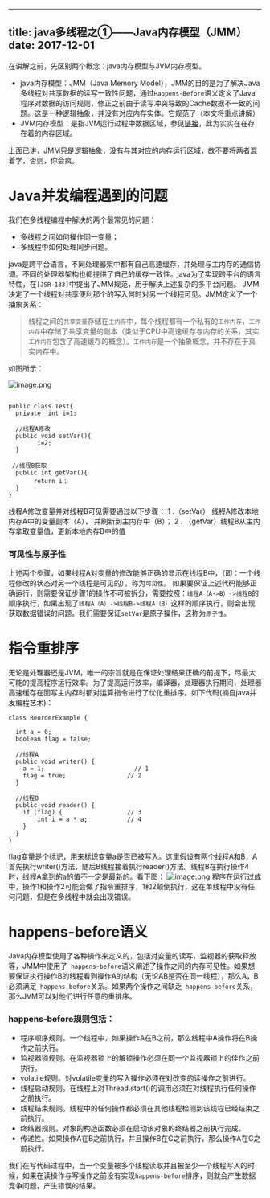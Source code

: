 ----
title: java多线程之①——Java内存模型（JMM）
date: 2017-12-01
----

在讲解之前，先区别两个概念：java内存模型与JVM内存模型。
* java内存模型：JMM（Java Memory Model），JMM的目的是为了解决Java多线程对共享数据的读写一致性问题，通过`Happens-Before`语义定义了Java程序对数据的访问规则，修正之前由于读写冲突导致的Cache数据不一致的问题。这是一种逻辑抽象，并没有对应内存实体。它规范了（本文将重点讲解）
* JVM内存模型：是指JVM运行过程中数据区域，参见[链接](http://www.jianshu.com/p/860c259c8aad)，此为实实在在存在着的内存区域。

上面已讲，JMM只是逻辑抽象，没有与其对应的内存运行区域，故不要将两者混着学，否则，你会疯。

# Java并发编程遇到的问题

我们在多线程编程中解决的两个最常见的问题：
* 多线程之间如何操作同一变量；
* 多线程中如何处理同步问题。

java是跨平台语言，不同处理器架中都有自己高速缓存，并处理与主内存的通信协调。不同的处理器架构也都提供了自己的缓存一致性。java为了实现跨平台的语言特性，在`[JSR-133]`中提出了JMM规范，用于解决上述复杂的多平台问题。
JMM决定了一个线程对共享便利那个的写入何时对另一个线程可见。JMM定义了一个抽象关系：
>线程之间的`共享变量`存储在`主内存`中，每个线程都有一个私有的`工作内存`，`工作内存`中存储了共享变量的副本（类似于CPU中高速缓存与内存的关系，其实`工作内存`包含了高速缓存的概念）。`工作内存`是一个抽象概念，并不存在于真实内存中。

如图所示：

![image.png](http://upload-images.jianshu.io/upload_images/1583231-a12db0f4cdf0d0ba.png?imageMogr2/auto-orient/strip%7CimageView2/2/w/1240)

```

public class Test{
  private  int i=1;

  //线程A修改
  public void setVar(){
        i=2;
  }

 //线程B获取
  public int getVar(){
       return i；
  }
}

```
线程A修改变量并对线程B可见需要通过以下步骤：
1 .（setVar） 线程A修改本地内存A中的变量副本（A），
并刷新到主内存中（B）；
2 . （getVar）线程B从主内存拿取变量值，更新本地内存B中的值

### 可见性与原子性

上述两个步骤，如果线程A对变量的修改能够正确的显示在线程B中，（即：一个线程修改的状态对另一个线程是可见的），称为`可见性`。
如果要保证上述代码能够正确运行，则需要保证步骤1的操作不可被拆分，需要按照：`线程A（A->B）->线程B`的顺序执行，如果出现了`线程A（A）->线程B->线程A（B）`这样的顺序执行，则会出现获取数据错误的问题。我们需要保证`setVar`是原子操作，这称为`原子性`。

# 指令重排序
无论是处理器还是JVM，唯一的宗旨就是在保证处理结果正确的前提下，尽最大可能的提高程序运行效率。为了提高运行效率，编译器，处理器执行期间，处理器高速缓存在回写主内存时都对运算指令进行了优化重排序。如下代码(摘自java并发编程艺术)：

```
class ReorderExample {

  int a = 0;
  boolean flag = false;

  //线程A
  public void writer() {
    a = 1;                         // 1
    flag = true;                 // 2
  }

  //线程B
  public void reader() {
    if (flag) {                  // 3
        int i = a * a;           // 4
    }
  }
}
```
flag变量是个标记，用来标识变量a是否已被写入。这里假设有两个线程A和B，A首先执行writer()方法，随后B线程接着执行reader()方法。线程B在执行操作4时，线程A拿到的a的值不一定是最新的。看下图：
![image.png](http://upload-images.jianshu.io/upload_images/1583231-621bf3227da253d8.png?imageMogr2/auto-orient/strip%7CimageView2/2/w/800)
程序在运行过成中，操作1和操作2可能会做了指令重排序，1和2颠倒执行，这在单线程中没有任何问题，但是在多线程中就会出现错误。

# happens-before语义

Java内存模型使用了各种操作来定义的，包括对变量的读写，监视器的获取释放等，JMM中使用了` happens-before`语义阐述了操作之间的内存可见性。如果想要保证执行操作B的线程看到操作A的结构（无论AB是否在同一线程），那么A，B必须满足` happens-before`关系。如果两个操作之间缺乏` happens-before`关系，那么JVM可以对他们进行任意的重排序。
### happens-before规则包括：
* 程序顺序规则。一个线程中，如果操作A在B之前，那么线程中A操作将在B操作之前执行。
* 监视器锁规则。在监视器锁上的解锁操作必须在同一个监视器锁上的佳作之前执行。
* volatile规则。对volatile变量的写入操作必须在对改变的读操作之前进行。
* 线程启动规则。在线程上对Thread.start()的调用必须在对线程执行任何操作之前执行。
* 线程结束规则。线程中的任何操作都必须在其他线程检测到该线程已经结束之前执行。
* 终结器规则。对象的构造函数必须在启动该对象的终结器之前执行完成。
* 传递性。如果操作A在B之前执行，并且操作B在C之前执行，那么操作A在C之前执行。

我们在写代码过程中，当一个变量被多个线程读取并且被至少一个线程写入的时候，如果在读操作与写操作之前没有实现`happens-before`排序，则就会产生数据竞争问题，产生错误的结果。









